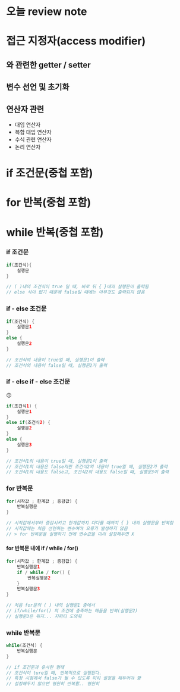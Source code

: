 # 오늘 review note

# 접근 지정자(access modifier)
## 와 관련한 getter / setter
## 변수 선언 및 초기화
## 연산자 관련
- 대입 연산자
- 복합 대입 연산자
- 수식 관련 연산자
- 논리 연산자

# if 조건문(중첩 포함)
# for 반복(중첩 포함)
# while 반복(중첩 포함)

### if 조건문
``` java
if(조건식){
    실행문
}

// ( )내의 조건식이 true 일 때, 바로 뒤 { }내의 실행문이 출력됨
// else 식이 없기 때문에 false일 때에는 아무것도 출력되지 않음
```

### if - else 조건문
``` java
if(조건식) {
    실행문1
}
else {
    실행문2    
}

// 조건식의 내용이 true일 때, 실행문1이 출력
// 조건식의 내용이 false일 때, 실행문2가 출력
```

### if - else if -  else 조건문
🙃
``` java
if(조건식1) {
    실행문1
}
else if(조건식2) {
    실행문2
}
else {
    실행문3
}

// 조건식1의 내용이 true일 때, 실행문1이 출력
// 조건식1의 내용은 false지만 조건식2의 내용이 true일 때, 실행문2가 출력
// 조건식1의 내용도 false고, 조건식2의 내용도 false일 때, 실행문3이 출력
```

### for 반복문
``` java
for(시작값 ; 한계값 ; 증감값) {
    반복실행문
}

// 시작값에서부터 증감시키고 한계값까지 다다를 때까지 { } 내의 실행문을 반복함
// 시작값에는 처음 선언하는 변수여야 오류가 발생하지 않음
// > for 반복문을 실행하기 전에 변수값을 미리 설정해두면 X
```

#### for 반복문 내에 if / while / for()
``` java
for(시작값 ; 한계값 ; 증감값) {
    반복실행문1
    if / while / for() {
        반복실행문2
    }
    반복실행문3
}

// 처음 for문의 ( ) 내의 실행문1 중에서
// if/while/for() 의 조건에 충족하는 애들을 반복(실행문2)
// 실행문3은 뭐지... 지피티 도와줘

```

### while 반복문
``` java
while(조건식) {
    반복실행문
}

// if 조건문과 유사한 형태
// 조건식이 ture일 때, 반복적으로 실행된다.
// 특정 시점에서 false가 될 수 있도록 미리 설정을 해두어야 함
// 설정해두지 않으면 영원히 반복함.. 영원히

```